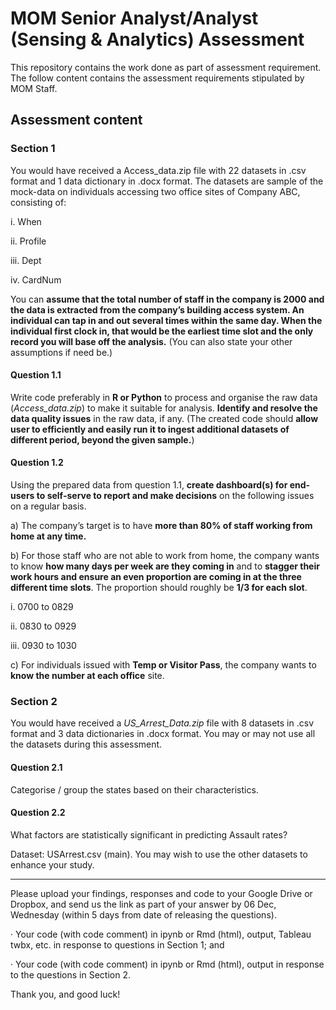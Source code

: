 # MOM Senior Analyst/Analyst (Sensing & Analytics) Assessment
This repository contains the work done as part of assessment requirement. The follow content contains the assessment requirements stipulated by MOM Staff.

## Assessment content

### Section 1

You would have received a Access_data.zip file with 22 datasets in .csv format and 1 data dictionary in .docx format. The datasets are sample of the mock-data on individuals accessing two office sites of Company ABC, consisting of:

i. When

ii. Profile

iii. Dept

iv. CardNum

You can **assume that the total number of staff in the company is 2000 and the data is extracted from the company’s building access system. An individual can tap in and out several times within the same day. When the individual first clock in, that would be the earliest time slot and the only record you will base off the analysis.** (You can also state your other assumptions if need be.)

#### Question 1.1

Write code preferably in **R or Python** to process and organise the raw data (*Access_data.zip*) to make it suitable for analysis. **Identify and resolve the data quality issues** in the raw data, if any. (The created code should **allow user to efficiently and easily run it to ingest additional datasets of different period, beyond the given sample.**)

#### Question 1.2

Using the prepared data from question 1.1, **create dashboard(s) for end-users to self-serve to report and make decisions** on the following issues on a regular basis.

a) The company’s target is to have **more than 80% of staff working from home at any time.**

b) For those staff who are not able to work from home, the company wants to know **how many days per week are they coming in** and to **stagger their work hours and ensure an even proportion are coming in at the three different time slots**. The proportion should roughly be **1/3 for each slot**.

i. 0700 to 0829

ii. 0830 to 0929

iii. 0930 to 1030

c) For individuals issued with **Temp or Visitor Pass**, the company wants to **know the number at each office** site.


### Section 2

You would have received a *US_Arrest_Data.zip* file with 8 datasets in .csv format and 3 data dictionaries in .docx format. You may or may not use all the datasets during this assessment.

#### Question 2.1

Categorise / group the states based on their characteristics.

#### Question 2.2

What factors are statistically significant in predicting Assault rates?

Dataset: USArrest.csv (main). You may wish to use the other datasets to enhance your study.

----------------------------------------------------------------------

Please upload your findings, responses and code to your Google Drive or Dropbox, and send us the link as part of your answer by 06 Dec, Wednesday (within 5 days from date of releasing the questions).

· Your code (with code comment) in ipynb or Rmd (html), output, Tableau twbx, etc. in response to questions in Section 1; and

· Your code (with code comment) in ipynb or Rmd (html), output in response to the questions in Section 2.

Thank you, and good luck!
